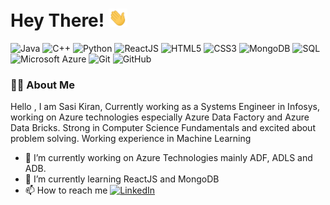 <h1 align="left">Hey There! <img src="https://raw.githubusercontent.com/sasiking/sasiking/main/wave.gif" width="30px"></h1> 

![Java](https://img.shields.io/badge/-java-E34A86?style=flat-square&logo=java)
![C++](https://img.shields.io/badge/-C++-00599C?style=flat-square&logo=c)
![Python](https://img.shields.io/badge/-Python-black?style=flat-square&logo=Python)
![ReactJS](https://img.shields.io/badge/-ReactJS%20-blue?style=flat&logo=react)
![HTML5](https://img.shields.io/badge/-HTML5-E34F26?style=flat-square&logo=html5&logoColor=white)
![CSS3](https://img.shields.io/badge/-CSS3-1572B6?style=flat-square&logo=css3)
![MongoDB](https://img.shields.io/badge/-MongoDB-black?style=flat-square&logo=mongodb)
![SQL](https://img.shields.io/badge/-MySQL-black?style=flat-square&logo=mysql)
![Microsoft Azure](https://img.shields.io/badge/Microsoft%20Azure-232F7E?style=flat-square&logo=microsoft-azure)
![Git](https://img.shields.io/badge/-Git-black?style=flat-square&logo=git)
![GitHub](https://img.shields.io/badge/-GitHub-181717?style=flat-square&logo=github)


### 👨‍💻 About Me
 Hello , I am Sasi Kiran, Currently working as a Systems Engineer in Infosys, working on Azure technologies especially Azure Data Factory and Azure Data Bricks. Strong in Computer Science Fundamentals and excited about problem solving. Working experience in Machine Learning

- 🔭 I’m currently working on Azure Technologies mainly ADF, ADLS and ADB.
- 🌱 I’m currently learning ReactJS and MongoDB
- 📫 How to reach me  <a href = "https://www.linkedin.com/in/sasiking"> ![LinkedIn](https://img.shields.io/badge/-LinkedIn%20-blue?style=flat&logo=linkedin)</a>
<!---
<br/>
<a href="https://github.com/sasiking">
  <img align="center" src="https://github-readme-stats.vercel.app/api?username=sasiking&show_icons=true&include_all_commits=true&theme=monokai" alt="Sasi's github stats" />
</a>
</br>
</br>
--->
